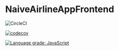# NaiveAirlineAppFrontend

![CircleCI](https://img.shields.io/circleci/build/gh/jucham/naive-airline-app-frontend/master?token=fabd8e6cfd9372fd48fbb059d9b6c7c93647ae77)

[![codecov](https://codecov.io/gh/jucham/naive-airline-app-frontend/branch/master/graph/badge.svg?token=q0Feoowsyk)](https://codecov.io/gh/jucham/naive-airline-app-frontend)

[![Language grade: JavaScript](https://img.shields.io/lgtm/grade/javascript/g/jucham/naive-airline-app-frontend.svg?logo=lgtm&logoWidth=18)](https://lgtm.com/projects/g/jucham/naive-airline-app-frontend/context:javascript)

